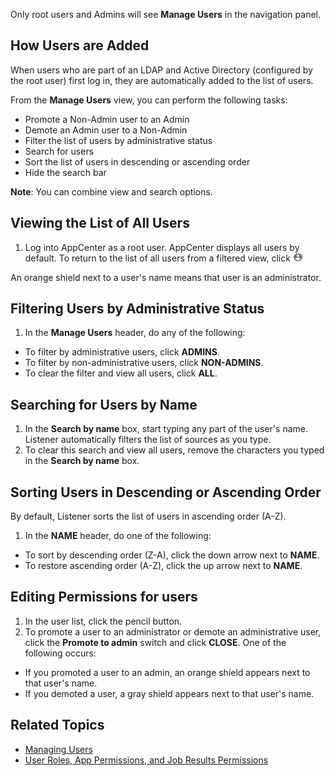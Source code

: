 Only root users and Admins will see **Manage Users** in the navigation panel.

## How Users are Added

When users who are part of an LDAP and Active Directory (configured by the root user) first log in, they are automatically added to the list of users. 

From the **Manage Users** view, you can perform the following tasks:

- Promote a Non-Admin user to an Admin
- Demote an Admin user to a Non-Admin
- Filter the list of users by administrative status
- Search for users
- Sort the list of users in descending or ascending order
- Hide the search bar

**Note**: You can combine view and search options.

## Viewing the List of All Users

1. Log into AppCenter as a root user. AppCenter displays all users by default. To return to the list of all users from a filtered view, click ![all users button](/user-guide/images/all-users.png)

An orange shield next to a user's name means that user is an administrator.

## Filtering Users by Administrative Status

1. In the **Manage Users** header, do any of the following:
 * To filter by administrative users, click **ADMINS**.
 * To filter by non-administrative users, click **NON-ADMINS**.
 * To clear the filter and view all users, click **ALL**.

## Searching for Users by Name

1. In the **Search by name** box, start typing any part of the user's name. Listener automatically filters the list of sources as you type.
2. To clear this search and view all users, remove the characters you typed in the **Search by name** box.

## Sorting Users in Descending or Ascending Order

By default, Listener sorts the list of users in ascending order (A-Z).

1. In the **NAME** header, do one of the following:
 * To sort by descending order (Z-A), click the down arrow next to **NAME**.
 * To restore ascending order (A-Z), click the up arrow next to **NAME**.

## Editing Permissions for users

1. In the user list, click the pencil button.
2. To promote a user to an administrator or demote an administrative user, click the **Promote to admin** switch and click **CLOSE**. One of the following occurs:
 * If you promoted a user to an admin, an orange shield appears next to that user's name.
 * If you demoted a user, a gray shield appears next to that user's name.

## Related Topics
* [Managing Users](manage-users.md)
* [User Roles, App Permissions, and Job Results Permissions](/user-guide/app-permission-user-role.md)
